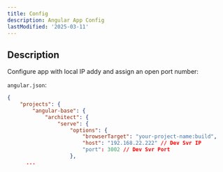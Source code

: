 ```yaml
---
title: Config
description: Angular App Config
lastModified: '2025-03-11'
---
```


## Description

Configure app with local IP addy and assign an open port number:

`angular.json`:

```json
{
    "projects": {
        "angular-base": {
            "architect": {
                "serve": {
                    "options": {
                        "browserTarget": "your-project-name:build",
                        "host": "192.168.22.222" // Dev Svr IP
                        "port": 3002 // Dev Svr Port
                    },
      ...
```
